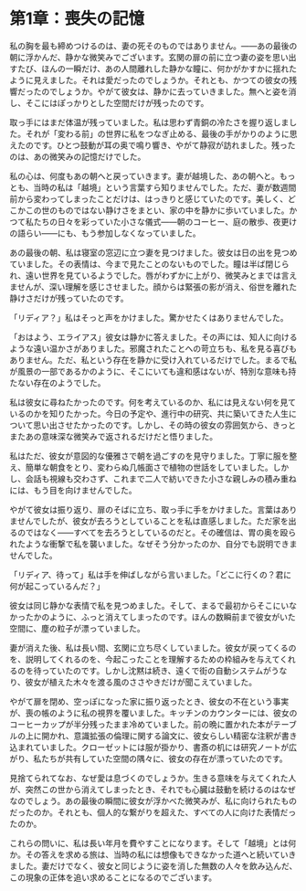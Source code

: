 # 第1章：喪失の記憶

私の胸を最も締めつけるのは、妻の死そのものではありません。――あの最後の朝に浮かんだ、静かな微笑みでございます。玄関の扉の前に立つ妻の姿を思い出すたび、ほんの一瞬だけ、あの人間離れした静かな瞳に、何かがかすかに揺れたように見えました。それは愛だったのでしょうか。それとも、かつての彼女の残響だったのでしょうか。やがて彼女は、静かに去っていきました。無へと姿を消し、そこにはぽっかりとした空間だけが残ったのです。

取っ手にはまだ体温が残っていました。私は思わず青銅の冷たさを握り返しました。それが「変わる前」の世界に私をつなぎ止める、最後の手がかりのように思えたのです。ひとつ鼓動が耳の奥で鳴り響き、やがて静寂が訪れました。残ったのは、あの微笑みの記憶だけでした。

私の心は、何度もあの朝へと戻っていきます。妻が越境した、あの朝へと。もっとも、当時の私は「越境」という言葉すら知りませんでした。ただ、妻が数週間前から変わってしまったことだけは、はっきりと感じていたのです。美しく、どこかこの世のものではない静けさをまとい、家の中を静かに歩いていました。かつて私たちの日々を彩っていた小さな儀式――朝のコーヒー、庭の散歩、夜更けの語らい――にも、もう参加しなくなっていました。

あの最後の朝、私は寝室の窓辺に立つ妻を見つけました。彼女は日の出を見つめていました。その表情は、今まで見たことのないものでした。瞳は半ば閉じられ、遠い世界を見ているようでした。唇がわずかに上がり、微笑みとまでは言えませんが、深い理解を感じさせました。顔からは緊張の影が消え、俗世を離れた静けさだけが残っていたのです。

「リディア？」私はそっと声をかけました。驚かせたくはありませんでした。

「おはよう、エライアス」彼女は静かに答えました。その声には、知人に向けるような遠い温かさがありました。邪魔されたことへの苛立ちも、私を見る喜びもありません。ただ、私という存在を静かに受け入れているだけでした。まるで私が風景の一部であるかのように、そこにいても違和感はないが、特別な意味も持たない存在のようでした。

私は彼女に尋ねたかったのです。何を考えているのか、私には見えない何を見ているのかを知りたかった。今日の予定や、進行中の研究、共に築いてきた人生について思い出させたかったのです。しかし、その時の彼女の雰囲気から、きっとまたあの意味深な微笑みで返されるだけだと悟りました。

私はただ、彼女が意図的な優雅さで朝を過ごすのを見守りました。丁寧に服を整え、簡単な朝食をとり、変わらぬ几帳面さで植物の世話をしていました。しかし、会話も視線も交わさず、これまで二人で紡いできた小さな親しみの積み重ねには、もう目を向けませんでした。

やがて彼女は振り返り、扉のそばに立ち、取っ手に手をかけました。言葉はありませんでしたが、彼女が去ろうとしていることを私は直感しました。ただ家を出るのではなく――すべてを去ろうとしているのだと。その確信は、胃の奥を殴られたような衝撃で私を襲いました。なぜそう分かったのか、自分でも説明できませんでした。

「リディア、待って」私は手を伸ばしながら言いました。「どこに行くの？君に何が起こっているんだ？」

彼女は同じ静かな表情で私を見つめました。そして、まるで最初からそこにいなかったかのように、ふっと消えてしまったのです。ほんの数瞬前まで彼女がいた空間に、塵の粒子が漂っていました。

妻が消えた後、私は長い間、玄関に立ち尽くしていました。彼女が戻ってくるのを、説明してくれるのを、今起こったことを理解するための枠組みを与えてくれるのを待っていたのです。しかし沈黙は続き、遠くで街の自動システムがうなり、彼女が植えた木々を渡る風のささやきだけが聞こえていました。

やがて扉を閉め、空っぽになった家に振り返ったとき、彼女の不在という事実が、喪の帳のように私の視界を覆いました。キッチンのカウンターには、彼女のコーヒーカップが半分残ったまま冷めていました。前の晩に置かれた本がテーブルの上に開かれ、意識拡張の倫理に関する論文に、彼女らしい精密な注釈が書き込まれていました。クローゼットには服が掛かり、書斎の机には研究ノートが広がり、私たちが共有していた空間の隅々に、彼女の存在が漂っていたのです。

見捨てられてなお、なぜ愛は息づくのでしょうか。生きる意味を与えてくれた人が、突然この世から消えてしまったとき、それでも心臓は鼓動を続けるのはなぜなのでしょう。あの最後の瞬間に彼女が浮かべた微笑みが、私に向けられたものだったのか。それとも、個人的な繋がりを超えた、すべての人に向けた表情だったのか。

これらの問いに、私は長い年月を費やすことになります。そして「越境」とは何か。その答えを求める旅は、当時の私には想像もできなかった道へと続いていきました。妻だけでなく、彼女と同じように姿を消した無数の人々を飲み込んだ、この現象の正体を追い求めることになるのでございます。
